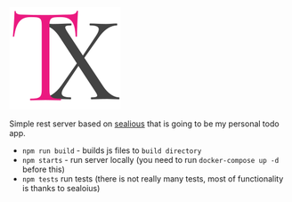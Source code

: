 ![](./assets/logo.png)

Simple rest server based on [sealious](https://github.com/sealcode/sealious) that is going to be my personal todo app.

-   `npm run build` - builds js files to `build directory`
-   `npm starts` - run server locally (you need to run `docker-compose up -d` before this)
-   `npm tests` run tests (there is not really many tests, most of functionality is thanks to sealoius)
